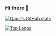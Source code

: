 ### Hi there 👋

 [![Qadir's GitHub stats](https://github-readme-stats.vercel.app/api?username=qadirpervez&count_private=true&show_icons=true&theme=gruvbox)](https://github.com/qadirpervez)

[![Top Langs](https://github-readme-stats.vercel.app/api/top-langs/?username=qadirpervez&langs_count=8&layout=compact&count_private=true)](https://github.com/qadirpervez)

<!--
**qadirpervez/qadirpervez** is a ✨ _special_ ✨ repository because its `README.md` (this file) appears on your GitHub profile.

Here are some ideas to get you started:

- 🔭 I’m currently working on ...
- 🌱 I’m currently learning ...
- 👯 I’m looking to collaborate on ...
- 🤔 I’m looking for help with ...
- 💬 Ask me about ...
- 📫 How to reach me: ...
- 😄 Pronouns: ...
- ⚡ Fun fact: ...
-->
